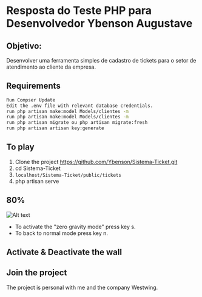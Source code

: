Resposta do Teste PHP para Desenvolvedor Ybenson Augustave 
=====================

Objetivo:
------------
Desenvolver uma ferramenta simples de cadastro de tickets para o setor de atendimento ao cliente da empresa.

Requirements
------------
```bash
Run Compser Update
Edit the .env file with relevant database credentials.
run php artisan make:model Models/clientes -m
run php artisan make:model Models/clientes -m
run php artisan migrate ou php artisan migrate:fresh
run php artisan artisan key:generate
```

To play
-------
1. Clone the project https://github.com/Ybenson/Sistema-Ticket.git
2. cd Sistema-Ticket
3. `localhost/Sistema-Ticket/public/tickets`
4. php artisan serve

80%
------------
![Alt text](/resources/images/gravity-zero.png?raw=true "angry-birds")
* To activate the "zero gravity mode" press key s.
* To back to normal mode press key n.

Activate &  Deactivate the wall
-------------------------------

Join the project
----------------
The project is personal with me and the company Westwing.
